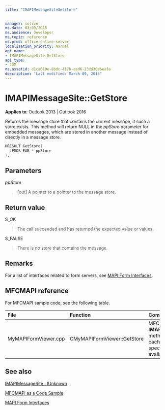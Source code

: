 ```yaml
---
title: "IMAPIMessageSiteGetStore"
 
 
manager: soliver
ms.date: 03/09/2015
ms.audience: Developer
ms.topic: reference
ms.prod: office-online-server
localization_priority: Normal
api_name:
- IMAPIMessageSite.GetStore
api_type:
- COM
ms.assetid: d1ca619e-8bdc-417b-aed6-23dd30e6eafa
description: "Last modified: March 09, 2015"
---
```


# IMAPIMessageSite::GetStore

  
  
**Applies to**: Outlook 2013 | Outlook 2016 
  
Returns the message store that contains the current message, if such a store exists. This method will return NULL in the  _ppStore_ parameter for embedded messages, which are stored in another message instead of directly in a message store. 
  
```cpp
HRESULT GetStore(
  LPMDB FAR * ppStore
);
```

## Parameters

 _ppStore_
  
> [out] A pointer to a pointer to the message store.
    
## Return value

S_OK 
  
> The call succeeded and has returned the expected value or values.
    
S_FALSE 
  
> There is no store that contains the message.
    
## Remarks

For a list of interfaces related to form servers, see [MAPI Form Interfaces](mapi-form-interfaces.md).
  
## MFCMAPI reference

For MFCMAPI sample code, see the following table.
  
|**File**|**Function**|**Comment**|
|:-----|:-----|:-----|
|MyMAPIFormViewer.cpp  <br/> |CMyMAPIFormViewer::GetStore  <br/> |MFCMAPI uses the **IMAPIMessageSite::GetStore** method to get the currently cached pointer to the specified store, if it is available.  <br/> |
   
## See also



[IMAPIMessageSite : IUnknown](imapimessagesiteiunknown.md)


[MFCMAPI as a Code Sample](mfcmapi-as-a-code-sample.md)
  
[MAPI Form Interfaces](mapi-form-interfaces.md)

